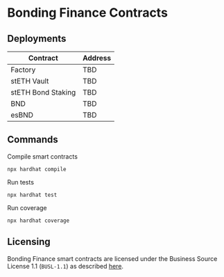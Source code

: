 # Bonding Finance Contracts

## Deployments

| Contract           | Address |
|--------------------|---------|
| Factory            | TBD     |
| stETH Vault        | TBD     |
| stETH Bond Staking | TBD     |
| BND                | TBD     |
| esBND              | TBD     |


## Commands

Compile smart contracts

```
npx hardhat compile
```

Run tests

```
npx hardhat test
```

Run coverage

```
npx hardhat coverage
```

## Licensing

Bonding Finance smart contracts are licensed under the Business Source License 1.1 (`BUSL-1.1`) as described [here](./LICENSE).